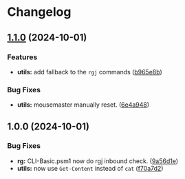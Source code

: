 # Changelog

## [1.1.0](https://github.com/groutoutlook/pwsh_settings/compare/v1.0.0...v1.1.0) (2024-10-01)


### Features

* **utils:** add fallback to the `rgj` commands ([b965e8b](https://github.com/groutoutlook/pwsh_settings/commit/b965e8be265755d69a99ee01ac69714302274bb1))


### Bug Fixes

* **utils:** mousemaster manually reset. ([6e4a948](https://github.com/groutoutlook/pwsh_settings/commit/6e4a9485965d5417fb740ae1cfdf00a4821e2f8c))

## 1.0.0 (2024-10-01)


### Bug Fixes

* **rg:** CLI-Basic.psm1 now do rgj inbound check. ([9a56d1e](https://github.com/groutoutlook/pwsh_settings/commit/9a56d1eb0f6a883c9224f11c62dbe5517516dddd))
* **utils:** now use `Get-Content` instead of `cat` ([f70a7d2](https://github.com/groutoutlook/pwsh_settings/commit/f70a7d286553161e8811be85f9a1cfa491e1c00b))
